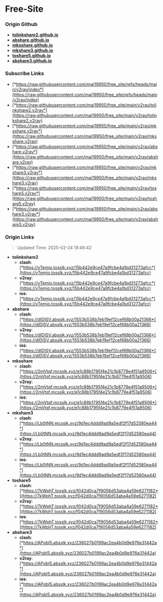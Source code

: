 # Free-Site

### Origin Github

- [**tolinkshare2.github.io**](https://github.com/tolinkshare2/tolinkshare2.github.io)
- [**abshare.github.io**](https://github.com/abshare/abshare.github.io)
- [**mksshare.github.io**](https://github.com/mksshare/mksshare.github.io)
- [**mkshare3.github.io**](https://github.com/mkshare3/mkshare3.github.io)
- [**toshare5.github.io**](https://github.com/toshare5/toshare5.github.io)
- [**abshare3.github.io**](https://github.com/abshare3/abshare3.github.io)

### Subscribe Links

- [*https://raw.githubusercontent.com/mai19950/free_site/refs/heads/main/v2ray/index*](https://raw.githubusercontent.com/mai19950/free_site/refs/heads/main/v2ray/index)
- [*https://raw.githubusercontent.com/mai19950/free_site/main/v2ray/tolinkshare2.v2ray*](https://raw.githubusercontent.com/mai19950/free_site/main/v2ray/tolinkshare2.v2ray)
- [*https://raw.githubusercontent.com/mai19950/free_site/main/v2ray/mksshare.v2ray*](https://raw.githubusercontent.com/mai19950/free_site/main/v2ray/mksshare.v2ray)
- [*https://raw.githubusercontent.com/mai19950/free_site/main/v2ray/abshare.v2ray*](https://raw.githubusercontent.com/mai19950/free_site/main/v2ray/abshare.v2ray)
- [*https://raw.githubusercontent.com/mai19950/free_site/main/v2ray/mkshare3.v2ray*](https://raw.githubusercontent.com/mai19950/free_site/main/v2ray/mkshare3.v2ray)
- [*https://raw.githubusercontent.com/mai19950/free_site/main/v2ray/toshare5.v2ray*](https://raw.githubusercontent.com/mai19950/free_site/main/v2ray/toshare5.v2ray)
- [*https://raw.githubusercontent.com/mai19950/free_site/main/v2ray/abshare3.v2ray*](https://raw.githubusercontent.com/mai19950/free_site/main/v2ray/abshare3.v2ray)

### Origin Links

> Updated Time: 2025-02-24 19:46:42

- **tolinkshare2**
  - **clash**: [*https://vTemio.tosslk.xyz/15b442e9ce47a9fcbe4a1bd31273afcc*](https://vTemio.tosslk.xyz/15b442e9ce47a9fcbe4a1bd31273afcc)
  - **v2ray**: [*https://vTemio.tosslk.xyz/15b442e9ce47a9fcbe4a1bd31273afcc*](https://vTemio.tosslk.xyz/15b442e9ce47a9fcbe4a1bd31273afcc)
  - **ios**: [*https://vTemio.tosslk.xyz/15b442e9ce47a9fcbe4a1bd31273afcc*](https://vTemio.tosslk.xyz/15b442e9ce47a9fcbe4a1bd31273afcc)
- **abshare**
  - **clash**: [*https://dIDlSV.absslk.xyz/1553b538b7eb19ef12cef68b00a21366*](https://dIDlSV.absslk.xyz/1553b538b7eb19ef12cef68b00a21366)
  - **v2ray**: [*https://dIDlSV.absslk.xyz/1553b538b7eb19ef12cef68b00a21366*](https://dIDlSV.absslk.xyz/1553b538b7eb19ef12cef68b00a21366)
  - **ios**: [*https://dIDlSV.absslk.xyz/1553b538b7eb19ef12cef68b00a21366*](https://dIDlSV.absslk.xyz/1553b538b7eb19ef12cef68b00a21366)
- **mksshare**
  - **clash**: [*https://2mVtqf.mcsslk.xyz/e1c88b1795f4e21c1b8779e4f51a9506*](https://2mVtqf.mcsslk.xyz/e1c88b1795f4e21c1b8779e4f51a9506)
  - **v2ray**: [*https://2mVtqf.mcsslk.xyz/e1c88b1795f4e21c1b8779e4f51a9506*](https://2mVtqf.mcsslk.xyz/e1c88b1795f4e21c1b8779e4f51a9506)
  - **ios**: [*https://2mVtqf.mcsslk.xyz/e1c88b1795f4e21c1b8779e4f51a9506*](https://2mVtqf.mcsslk.xyz/e1c88b1795f4e21c1b8779e4f51a9506)
- **mkshare3**
  - **clash**: [*https://Lb0tNN.mcsslk.xyz/9d1ec4ddd9ad9a5edf2f17d52580ea44*](https://Lb0tNN.mcsslk.xyz/9d1ec4ddd9ad9a5edf2f17d52580ea44)
  - **v2ray**: [*https://Lb0tNN.mcsslk.xyz/9d1ec4ddd9ad9a5edf2f17d52580ea44*](https://Lb0tNN.mcsslk.xyz/9d1ec4ddd9ad9a5edf2f17d52580ea44)
  - **ios**: [*https://Lb0tNN.mcsslk.xyz/9d1ec4ddd9ad9a5edf2f17d52580ea44*](https://Lb0tNN.mcsslk.xyz/9d1ec4ddd9ad9a5edf2f17d52580ea44)
- **toshare5**
  - **clash**: [*https://7kWphT.tosslk.xyz/f042d0ca7f9056d53aba4a59e6271182*](https://7kWphT.tosslk.xyz/f042d0ca7f9056d53aba4a59e6271182)
  - **v2ray**: [*https://7kWphT.tosslk.xyz/f042d0ca7f9056d53aba4a59e6271182*](https://7kWphT.tosslk.xyz/f042d0ca7f9056d53aba4a59e6271182)
  - **ios**: [*https://7kWphT.tosslk.xyz/f042d0ca7f9056d53aba4a59e6271182*](https://7kWphT.tosslk.xyz/f042d0ca7f9056d53aba4a59e6271182)
- **abshare3**
  - **clash**: [*https://APobI5.absslk.xyz/236027b0199ac2ea4b0d9e976e31442a*](https://APobI5.absslk.xyz/236027b0199ac2ea4b0d9e976e31442a)
  - **v2ray**: [*https://APobI5.absslk.xyz/236027b0199ac2ea4b0d9e976e31442a*](https://APobI5.absslk.xyz/236027b0199ac2ea4b0d9e976e31442a)
  - **ios**: [*https://APobI5.absslk.xyz/236027b0199ac2ea4b0d9e976e31442a*](https://APobI5.absslk.xyz/236027b0199ac2ea4b0d9e976e31442a)
